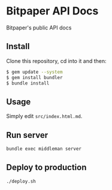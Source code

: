 # Bitpaper API Docs

Bitpaper's public API docs

## Install

Clone this repository, cd into it and then:

```bash
$ gem update --system
$ gem install bundler
$ bundle install
```

## Usage

Simply edit `src/index.html.md`.

## Run server

```bash
bundle exec middleman server
```

## Deploy to production

```bash
./deploy.sh
```

